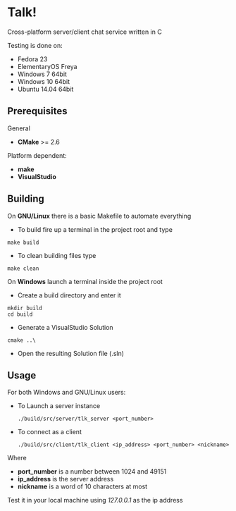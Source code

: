 # Talk!

Cross-platform server/client chat service written in C

Testing is done on:
  + Fedora 23
  + ElementaryOS Freya
  + Windows 7 64bit
  + Windows 10 64bit
  + Ubuntu 14.04 64bit

## Prerequisites

General
- **CMake** >= 2.6

Platform dependent:
- **make**
- **VisualStudio**

## Building

On **GNU/Linux** there is a basic Makefile to automate everything

- To build fire up a terminal in the project root and type
```
make build
```
- To clean building files type
```
make clean
```

On **Windows** launch a terminal inside the project root
  - Create a build directory and enter it
  ```
  mkdir build
  cd build
  ```
  - Generate a VisualStudio Solution
  ```
  cmake ..\
  ```
  - Open the resulting Solution file (.sln)

## Usage

For both Windows and GNU/Linux users:

- To Launch a server instance

  ```
  ./build/src/server/tlk_server <port_number>
  ```

- To connect as a client

  ```
  ./build/src/client/tlk_client <ip_address> <port_number> <nickname>
  ```

Where
  - **port_number** is a number between 1024 and 49151
  - **ip_address** is the server address
  - **nickname** is a word of 10 characters at most

Test it in your local machine using *127.0.0.1* as the ip address
